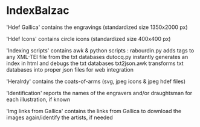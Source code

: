 # IndexBalzac

'Hdef Gallica' contains the engravings (standardized size 1350x2000 px)

'Hdef Icons' contains circle icons (standardized size 400x400 px)

'Indexing scripts' contains awk & python scripts :
  rabourdin.py adds <persName> tags to any XML-TEI file from the txt databases
  dutocq.py instantly generates an index in html and debugs the txt databases
  txt2json.awk transforms txt databases into proper json files for web integration
  
 'Heralrdy' contains the coats-of-arms (svg, jpeg icons & jpeg hdef files)

'Identification' reports the names of the engravers and/or draughtsman for each illustration, if known

'Img links from Gallica' contains the links from Gallica to download the images again/identify the artists, if needed
